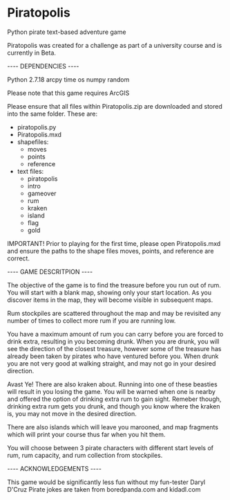 # Piratopolis
Python pirate text-based adventure game

Piratopolis was created for a challenge as part of a university course and is currently in Beta.

---- DEPENDENCIES ----

Python 2.7.18
arcpy
time
os
numpy
random

Please note that this game requires ArcGIS

Please ensure that all files within Piratopolis.zip are downloaded and stored into the same folder.
These are:
- piratopolis.py
- Piratopolis.mxd
- shapefiles:
  -  moves
  -  points
  -  reference
- text files:
  - piratopolis
  - intro
  - gameover
  - rum
  - kraken
  - island
  - flag
  - gold

IMPORTANT!
Prior to playing for the first time, please open Piratopolis.mxd and ensure the paths
to the shape files moves, points, and reference are correct.

---- GAME DESCRITPION ----

The objective of the game is to find the treasure before you run out of rum.
You will start with a blank map, showing only your start location. As you
discover items in the map, they will become visible in subsequent maps.

Rum stockpiles are scattered throughout the map and may be revisited any number
of times to collect more rum if you are running low.

You have a maximum amount of rum you can carry before you are forced to drink
extra, resulting in you becoming drunk.
When you are drunk, you will see the direction of the closest treasure, however
some of the treasure has already been taken by pirates who have ventured before
you. When drunk you are not very good at walking straight, and may not go in
your desired direction.

Avast Ye! There are also kraken about. Running into one of these beasties will
result in you losing the game. You will be warned when one is nearby and offered
the option of drinking extra rum to gain sight. Remeber though, drinking extra
rum gets you drunk, and though you know where the kraken is, you may not move
in the desired direction.

There are also islands which will leave you marooned, and map fragments which
will print your course thus far when you hit them.

You will choose between 3 pirate characters with different start levels of rum,
rum capacity, and rum collection from stockpiles.

---- ACKNOWLEDGEMENTS ----

This game would be significantly less fun without my fun-tester Daryl D'Cruz
Pirate jokes are taken from boredpanda.com and kidadl.com
